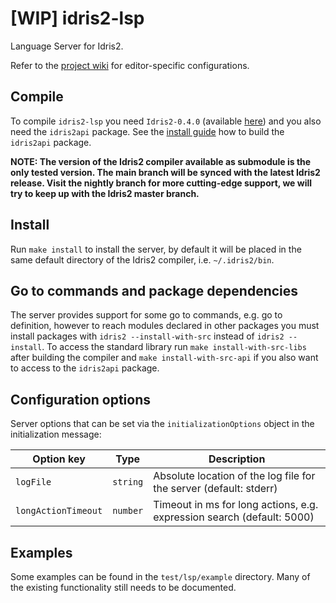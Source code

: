 # [WIP] idris2-lsp
Language Server for Idris2.

Refer to the [project wiki](https://github.com/idris-community/idris2-lsp/wiki) for editor-specific configurations.

## Compile
To compile `idris2-lsp` you need `Idris2-0.4.0` (available [here](https://github.com/idris-lang/Idris2/releases/tag/v0.4.0)) and you also need the `idris2api` package. See the [install guide](https://github.com/idris-lang/Idris2/blob/master/INSTALL.md) how to build the `idris2api` package.

**NOTE: The version of the Idris2 compiler available as submodule is the only tested version. The main branch will be synced with the latest Idris2 release. Visit the nightly branch for more cutting-edge support, we will try to keep up with the Idris2 master branch.**

## Install
Run `make install` to install the server, by default it will be placed in the same default directory of the Idris2 compiler, i.e. `~/.idris2/bin`.

## Go to commands and package dependencies
The server provides support for some go to commands, e.g. go to definition, however to reach modules declared in other packages you must install packages with `idris2 --install-with-src` instead of `idris2 --install`. To access the standard library run `make install-with-src-libs` after building the compiler and `make install-with-src-api` if you also want to access to the `idris2api` package.

## Configuration options
Server options that can be set via the `initializationOptions` object in the initialization message:

|Option key|Type|Description|
|----------|----|-----------|
|`logFile`|`string`|Absolute location of the log file for the server (default: stderr)|
|`longActionTimeout`|`number`|Timeout in ms for long actions, e.g. expression search (default: 5000)|

## Examples

Some examples can be found in the `test/lsp/example` directory. Many of the existing functionality still needs to be documented.
